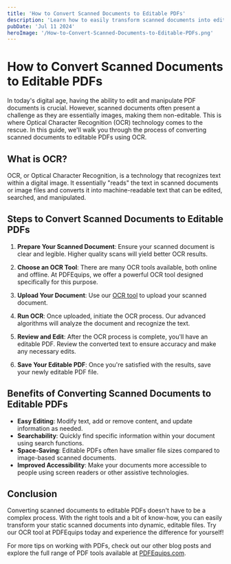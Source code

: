 ```yaml
---
title: 'How to Convert Scanned Documents to Editable PDFs'
description: 'Learn how to easily transform scanned documents into editable PDF files using OCR technology'
pubDate: 'Jul 11 2024'
heroImage: '/How-to-Convert-Scanned-Documents-to-Editable-PDFs.png'
---
```



# How to Convert Scanned Documents to Editable PDFs

In today's digital age, having the ability to edit and manipulate PDF documents is crucial. However, scanned documents often present a challenge as they are essentially images, making them non-editable. This is where Optical Character Recognition (OCR) technology comes to the rescue. In this guide, we'll walk you through the process of converting scanned documents to editable PDFs using OCR.

## What is OCR?

OCR, or Optical Character Recognition, is a technology that recognizes text within a digital image. It essentially "reads" the text in scanned documents or image files and converts it into machine-readable text that can be edited, searched, and manipulated.

## Steps to Convert Scanned Documents to Editable PDFs

1. **Prepare Your Scanned Document**: Ensure your scanned document is clear and legible. Higher quality scans will yield better OCR results.

2. **Choose an OCR Tool**: There are many OCR tools available, both online and offline. At PDFEquips, we offer a powerful OCR tool designed specifically for this purpose.

3. **Upload Your Document**: Use our [OCR tool](https://www.pdfequips.com/ocr-pdf) to upload your scanned document.


4. **Run OCR**: Once uploaded, initiate the OCR process. Our advanced algorithms will analyze the document and recognize the text.

5. **Review and Edit**: After the OCR process is complete, you'll have an editable PDF. Review the converted text to ensure accuracy and make any necessary edits.

6. **Save Your Editable PDF**: Once you're satisfied with the results, save your newly editable PDF file.

## Benefits of Converting Scanned Documents to Editable PDFs

- **Easy Editing**: Modify text, add or remove content, and update information as needed.
- **Searchability**: Quickly find specific information within your document using search functions.
- **Space-Saving**: Editable PDFs often have smaller file sizes compared to image-based scanned documents.
- **Improved Accessibility**: Make your documents more accessible to people using screen readers or other assistive technologies.

## Conclusion

Converting scanned documents to editable PDFs doesn't have to be a complex process. With the right tools and a bit of know-how, you can easily transform your static scanned documents into dynamic, editable files. Try our OCR tool at PDFEquips today and experience the difference for yourself!

For more tips on working with PDFs, check out our other blog posts and explore the full range of PDF tools available at [PDFEquips.com](https://www.pdfequips.com).